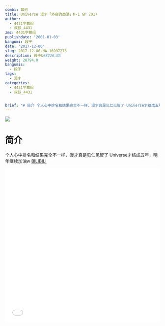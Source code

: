 ```yaml
---
combi: 其他
title: Universe 漫才「外宿的商演」M-1 GP 2017
author:
  - 4431字幕组
  - 叔叔_4431
zmz: 4431字幕组
publishdate: '2001-01-03'
bangumi: 段子
date: '2017-12-06'
slug: 2017-12-06-NA-16997273
description: 段子&#8226;NA
weight: 28794.0
bangumis:
  - 段子
tags:
  - 漫才
categories:
  - 4431字幕组
  - 叔叔_4431


brief: "# 简介 个人心中排名和结果完全不一样，漫才真是见仁见智了 Universe才结成五年，明年继续加油w"
---
```

![](https://i.imgur.com/CzbCBox.png)
# 简介  
个人心中排名和结果完全不一样，漫才真是见仁见智了
Universe才结成五年，明年继续加油w
  [BILIBILI](https://www.bilibili.com/video/av16997273/)

<div class="vcontainer">  <iframe class="video" src="//www.bilibili.com/blackboard/player.html?aid=16997273" width="100%" height="500" frameborder="0" allowfullscreen="allowfullscreen"></iframe></div>
